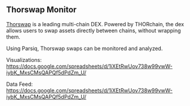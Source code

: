 ## Thorswap Monitor

[Thorswap](https://thorswap.finance/) is a leading multi-chain DEX. Powered by THORchain, the dex allows users to swap assets directly between chains, without wrapping them. 

Using Parsiq, Thorswap swaps can be monitored and analyzed. 

Visualizations: https://docs.google.com/spreadsheets/d/1iXEtRwUov738w99vwW-iybK_MxsCMsQAPQf5dPdZm_U/
 
Data Feed: https://docs.google.com/spreadsheets/d/1iXEtRwUov738w99vwW-iybK_MxsCMsQAPQf5dPdZm_U/
